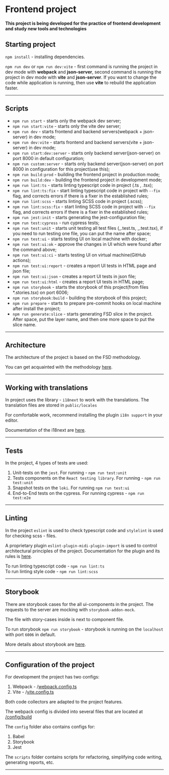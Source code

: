 # Frontend project

**This project is being developed for the practice of frontend development and study new tools and technologies**

## Starting project

`npm install` - installing dependencies.

`npm run dev` or `npm run dev:vite` - first command is running the project in dev mode with **webpack** and **json-server**,
second command is running the project in dev mode with **vite** and **json-server**. If you want to change the code while application is running,
then use **vite** to rebuild the application faster.

---

## Scripts

-   `npm run start` - starts only the webpack dev server;
-   `npm run start:vite` - starts only the vite dev server;
-   `npm run dev` - starts frontend and backend servers(webpack + json-server) in dev mode;
-   `npm run dev:vite` - starts frontend and backend servers(vite + json-server) in dev mode;
-   `npm run start:dev:server` - starts only backend server(json-server) on port 8000 in default configuration;
-   `npm run custom:server` - starts only backend server(json-server) on port 8000 in configuration for this project(use this);
-   `npm run build:prod` - building the frontend project in production mode;
-   `npm run build:dev` - building the frontend project in development mode;
-   `npm run lint:ts` - starts linting typescript code in project (.ts , .tsx);
-   `npm run lint:ts:fix` - start linting typescript code in project with `--fix` flag, and corrects errors
    if there is a fixer in the established rules;
-   `npm run lint:scss` - starts linting SCSS code in project (.scss);
-   `npm run lint:scss:fix` - start linting SCSS code in project with `--fix` flag, and corrects errors
    if there is a fixer in the established rules;
-   `npm run jest:init` - starts generating the jest-configuration file;
-   `npm run test:cypress` - run cypress tests;
-   `npm run test:unit` - starts unit testing all test files (_.test.ts, _.test.tsx), if you need to run testing one
    file, you can put the name after space;
-   `npm run test:ui` - starts testing UI on local machine with docker;
-   `npm run test:ui:ok` - approve the changes in UI which were found after the command above;
-   `npm run test:ui:ci` - starts testing UI on virtual machine(GitHub actions);
-   `npm run test:ui:report` - creates a report UI tests in HTML page and json file;
-   `npm run test:ui:json` - creates a report UI tests in json file;
-   `npm run test:ui:html` - creates a report UI tests in HTML page;
-   `npm run storybook` - starts the storybook of this project(from files \*.stories.tsx) on port 6006;
-   `npm run storybook:build` - building the storybook of this project;
-   `npm run prepare` - starts to prepare pre-commit hooks on local machine after install the project;
-   `npm run generate:slice` - starts generating FSD slice in the project. After space, put the layer name, and then
    one more space to put the slice name.

---

## Architecture

The architecture of the project is based on the FSD methodology.

You can get acquainted with the methodology [here](https://feature-sliced.design/).

---

## Working with translations

In project uses the library - `i18next` to work with the translations.
The translation files are stored in `public/locales`

For comfortable work, recommend installing the plugin `i18n support` in your editor.

Documentation of the i18next are [here](https://www.i18next.com/).

---

## Tests

In the project, 4 types of tests are used:

1. Unit-tests on the `jest`. For running - `npm run test:unit`
2. Tests components on the `React testing library`. For running - `npm run test:unit`
3. Snapshot tests on the `loki`. For running `npm run test:ui`
4. End-to-End tests on the cypress. For running cypress - `npm run test:e2e`

---

## Linting

In the project `eslint` is used to check typescript code and
`stylelint` is used for checking scss - files.

A proprietary plugin `eslint-plugin-midi-plugin-import` is used to control architectural principles of the project.
Documentation for the plugin and its rules is [here](https://github.com/MiDimas/eslint-plugin-midi-frontend-import-plugin).

To run linting typescript code - `npm run lint:ts`  
To run linting style code - `npm run lint:scss`

---

## Storybook

There are storybook cases for the all ui-components in the project.
The requests to the server are mocking with `storybook-addon-mock`.

The file with story-cases inside is next to component file.

To run storybook `npm run storybook` - storybook is running on the `localhost`
with port `6006` in default.

More details about storybook are [here](https://storybook.js.org/docs/get-started).

---

## Configuration of the project

For development the project has two configs:

1. Webpack - /[webpack.config.ts](webpack.config.ts)
2. Vite - /[vite.config.ts](vite.config.ts)

Both code collectors are adapted to the project features.

The webpack config is divided into several files that are located at [/config/build](config%2Fbuild)

The `config` folder also contains configs for:

1. Babel
2. Storybook
3. Jest

The `scripts` folder contains scripts for refactoring, simplifying code writing,
generating reports, etc.

---
